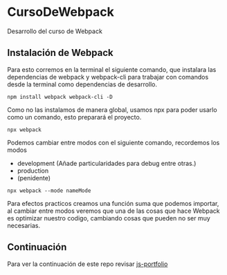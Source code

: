 # CursoDeWebpack
Desarrollo del curso de Webpack

## Instalación de Webpack

Para esto corremos en la terminal el siguiente comando, que instalara
las dependencias de webpack y webpack-cli para trabajar con comandos
desde la terminal como dependencias de desarrollo.

```npm
npm install webpack webpack-cli -D
```

Como no las instalamos de manera global, usamos npx para poder usarlo
como un comando, esto preparará el proyecto.

```npm
npx webpack
```

Podemos cambiar entre modos con el siguiente comando, recordemos los modos

- development (Añade particularidades para debug entre otras.)
- production
- (penidente)

```npm
npx webpack --mode nameMode
```

Para efectos practicos creamos una función suma que podemos
importar, al cambiar entre modos veremos que una de las cosas
que hace Webpack es optimizar nuestro codigo, cambiando cosas que 
pueden no ser muy necesarias.

## Continuación

Para ver la continuación de este repo revisar [js-portfolio](https://github.com/dan33pro/Webpack-portafolio-JS)